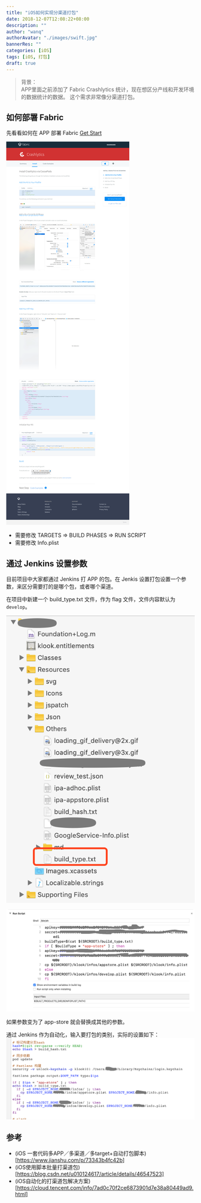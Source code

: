 ```yaml
---
title: "iOS如何实现分渠道打包"
date: 2018-12-07T12:08:22+08:00
description: ""
author: "wanq"
authorAvatar: "./images/swift.jpg"
bannerRes: ""
categories: [iOS]
tags: [iOS, 打包]
draft: true
---
```

> 背景：  
> APP里面之前添加了 Fabric Crashlytics 统计，现在想区分产线和开发环境的数据统计的数据。
> 这个需求非常像分渠道打包。

## 如何部署 Fabric
先看看如何在 APP 部署 Fabric
[Get Start](https://fabric.io/kits/ios/crashlytics)

![add fabric png](fabric.io_kits_ios_crashlytics_install.png)

* 需要修改 TARGETS => BUILD PHASES => RUN SCRIPT
* 需要修改 Info.plist


## 通过 Jenkins 设置参数
目前项目中大家都通过 Jenkins 打 APP 的包。在 Jenkis 设置打包设置一个参数，来区分需要打的是哪个包，或者哪个渠道。


在项目中新建一个 build_type.txt 文件，作为 flag 文件，文件内容默认为 `develop`。

![项目文件](WX20181210-180945@2x.png)

![项目文件scirpts](WX20181210-181553@2x.png)

如果参数变为了 app-store 就会替换成其他的参数。

通过 Jenkins 作为自动化，输入要打包的类别，实际的设置如下：
![项目文件jinkinsscirpt](WX20181210-182019@2x.png)


## 参考
* (iOS 一套代码多APP／多渠道／多target+自动打包脚本)[https://www.jianshu.com/p/73343b4fc42b]
* (iOS使用脚本批量打渠道包)[https://blog.csdn.net/u010124617/article/details/46547523]
* (iOS自动化的打渠道包解决方案)[https://cloud.tencent.com/info/7ad0c70f2ce6873901d7e38a80449ad9.html]
